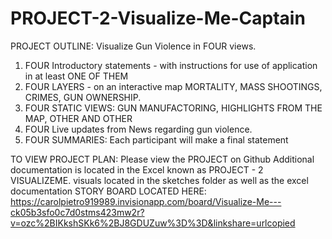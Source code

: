 # PROJECT-2-Visualize-Me-Captain

PROJECT OUTLINE:  Visualize Gun Violence in FOUR views.

1. FOUR Introductory statements - with instructions for use of application in at least ONE OF THEM
2. FOUR LAYERS - on an interactive map MORTALITY, MASS SHOOTINGS, CRIMES, GUN OWNERSHIP.
3. FOUR STATIC VIEWS:  GUN MANUFACTORING, HIGHLIGHTS FROM THE MAP, OTHER AND OTHER
4. FOUR Live updates from News regarding gun violence.
5. FOUR SUMMARIES:  Each participant will make a final statement

TO VIEW PROJECT PLAN:  Please view the PROJECT on Github
Additional documentation is located in the Excel known as PROJECT - 2 VISUALIZEME.
visuals located in the sketches folder as well as the excel documentation
STORY BOARD LOCATED HERE:  https://carolpietro919989.invisionapp.com/board/Visualize-Me---ck05b3sfo0c7d0stms423mw2r?v=ozc%2BIKkshSKk6%2BJ8GDUZuw%3D%3D&linkshare=urlcopied


